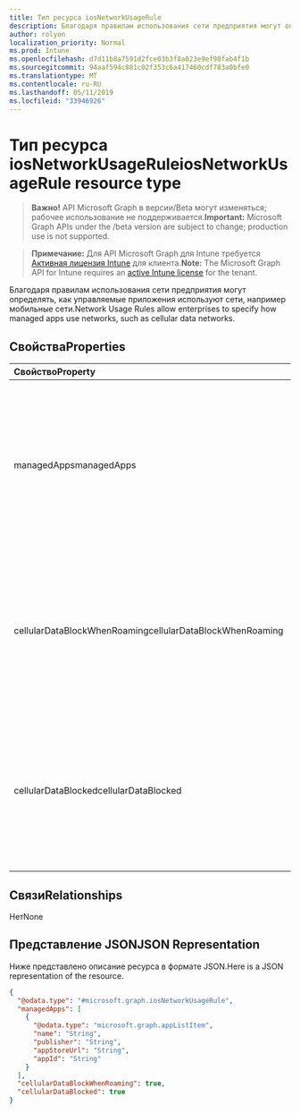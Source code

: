```yaml
---
title: Тип ресурса iosNetworkUsageRule
description: Благодаря правилам использования сети предприятия могут определять, как управляемые приложения используют сети, например мобильные сети.
author: rolyon
localization_priority: Normal
ms.prod: Intune
ms.openlocfilehash: d7d11b8a7591d2fce03b3f8a023e9ef90fab4f1b
ms.sourcegitcommit: 94aaf594c881c02f353c6a417460cdf783a0bfe0
ms.translationtype: MT
ms.contentlocale: ru-RU
ms.lasthandoff: 05/11/2019
ms.locfileid: "33946926"
---
```

# <a name="iosnetworkusagerule-resource-type"></a><span data-ttu-id="d0360-103">Тип ресурса iosNetworkUsageRule</span><span class="sxs-lookup"><span data-stu-id="d0360-103">iosNetworkUsageRule resource type</span></span>

> <span data-ttu-id="d0360-104">**Важно!** API Microsoft Graph в версии/Beta могут изменяться; рабочее использование не поддерживается.</span><span class="sxs-lookup"><span data-stu-id="d0360-104">**Important:** Microsoft Graph APIs under the /beta version are subject to change; production use is not supported.</span></span>

> <span data-ttu-id="d0360-105">**Примечание:** Для API Microsoft Graph для Intune требуется [Активная лицензия Intune](https://go.microsoft.com/fwlink/?linkid=839381) для клиента.</span><span class="sxs-lookup"><span data-stu-id="d0360-105">**Note:** The Microsoft Graph API for Intune requires an [active Intune license](https://go.microsoft.com/fwlink/?linkid=839381) for the tenant.</span></span>

<span data-ttu-id="d0360-106">Благодаря правилам использования сети предприятия могут определять, как управляемые приложения используют сети, например мобильные сети.</span><span class="sxs-lookup"><span data-stu-id="d0360-106">Network Usage Rules allow enterprises to specify how managed apps use networks, such as cellular data networks.</span></span>

## <a name="properties"></a><span data-ttu-id="d0360-107">Свойства</span><span class="sxs-lookup"><span data-stu-id="d0360-107">Properties</span></span>
|<span data-ttu-id="d0360-108">Свойство</span><span class="sxs-lookup"><span data-stu-id="d0360-108">Property</span></span>|<span data-ttu-id="d0360-109">Тип</span><span class="sxs-lookup"><span data-stu-id="d0360-109">Type</span></span>|<span data-ttu-id="d0360-110">Описание</span><span class="sxs-lookup"><span data-stu-id="d0360-110">Description</span></span>|
|:---|:---|:---|
|<span data-ttu-id="d0360-111">managedApps</span><span class="sxs-lookup"><span data-stu-id="d0360-111">managedApps</span></span>|<span data-ttu-id="d0360-112">Коллекция [appListItem](../resources/intune-deviceconfig-applistitem.md)</span><span class="sxs-lookup"><span data-stu-id="d0360-112">[appListItem](../resources/intune-deviceconfig-applistitem.md) collection</span></span>|<span data-ttu-id="d0360-113">Сведения об управляемых приложениях, к которым применяется это правило.</span><span class="sxs-lookup"><span data-stu-id="d0360-113">Information about the managed apps that this rule is going to apply to.</span></span> <span data-ttu-id="d0360-114">Эта коллекция может содержать не более 500 элементов.</span><span class="sxs-lookup"><span data-stu-id="d0360-114">This collection can contain a maximum of 500 elements.</span></span>|
|<span data-ttu-id="d0360-115">cellularDataBlockWhenRoaming</span><span class="sxs-lookup"><span data-stu-id="d0360-115">cellularDataBlockWhenRoaming</span></span>|<span data-ttu-id="d0360-116">Логический</span><span class="sxs-lookup"><span data-stu-id="d0360-116">Boolean</span></span>|<span data-ttu-id="d0360-117">Если задано значение true, соответствующим управляемым приложениям запрещается использовать мобильные данные в роуминге.</span><span class="sxs-lookup"><span data-stu-id="d0360-117">If set to true, corresponding managed apps will not be allowed to use cellular data when roaming.</span></span>|
|<span data-ttu-id="d0360-118">cellularDataBlocked</span><span class="sxs-lookup"><span data-stu-id="d0360-118">cellularDataBlocked</span></span>|<span data-ttu-id="d0360-119">Boolean</span><span class="sxs-lookup"><span data-stu-id="d0360-119">Boolean</span></span>|<span data-ttu-id="d0360-120">Если задано значение true, соответствующим управляемым приложениям запрещается использовать мобильные данные в любое время.</span><span class="sxs-lookup"><span data-stu-id="d0360-120">If set to true, corresponding managed apps will not be allowed to use cellular data at any time.</span></span>|

## <a name="relationships"></a><span data-ttu-id="d0360-121">Связи</span><span class="sxs-lookup"><span data-stu-id="d0360-121">Relationships</span></span>
<span data-ttu-id="d0360-122">Нет</span><span class="sxs-lookup"><span data-stu-id="d0360-122">None</span></span>

## <a name="json-representation"></a><span data-ttu-id="d0360-123">Представление JSON</span><span class="sxs-lookup"><span data-stu-id="d0360-123">JSON Representation</span></span>
<span data-ttu-id="d0360-124">Ниже представлено описание ресурса в формате JSON.</span><span class="sxs-lookup"><span data-stu-id="d0360-124">Here is a JSON representation of the resource.</span></span>
<!-- {
  "blockType": "resource",
  "@odata.type": "microsoft.graph.iosNetworkUsageRule"
}
-->
``` json
{
  "@odata.type": "#microsoft.graph.iosNetworkUsageRule",
  "managedApps": [
    {
      "@odata.type": "microsoft.graph.appListItem",
      "name": "String",
      "publisher": "String",
      "appStoreUrl": "String",
      "appId": "String"
    }
  ],
  "cellularDataBlockWhenRoaming": true,
  "cellularDataBlocked": true
}
```




